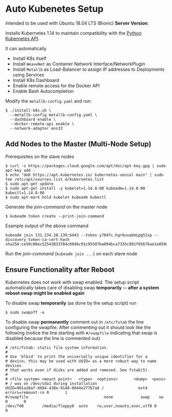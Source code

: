 # Auto Kubenetes Setup

Intended to be used with Ubuntu 18.04 LTS (Bionic) **Server Version**.

Installs Kubernetes 1.14 to maintain compatibility with the [Python Kubernetes API](https://github.com/kubernetes-client/python).

It can automatically

* Install K8s itself
* Install ``WeaveNet`` as Container Network Interface/NetworkPlugin
* Install ``Metallb`` as Load-Balancer to assign IP addresses to Deployments using Services
* Install K8s Dashboard
* Enable remote access for the Docker API
* Enable Bash Autocompletion

Modify the ``metallb-config.yaml`` and run:
```
$ ./install-k8s.sh \
  --metallb-config metallb-config.yaml \
  --dashboard enable \
  --docker-remote-api enable \
  --network-adapter ens33
```


## Add Nodes to the Master (Multi-Node Setup)

Prerequisites on the slave nodes

```
$ curl -s https://packages.cloud.google.com/apt/doc/apt-key.gpg | sudo apt-key add -
$ echo "deb https://apt.kubernetes.io/ kubernetes-xenial main" | sudo tee /etc/apt/sources.list.d/kubernetes.list
$ sudo apt-get update
$ sudo apt-get install -y kubelet=1.14.8-00 kubeadm=1.14.8-00 kubectl=1.14.8-00
$ sudo apt-mark hold kubelet kubeadm kubectl
```

Generate the *join-command* on the master node

```
$ kubeadm token create --print-join-command
```

Example output of the above command

```
kubeadm join 131.234.28.139:6443 --token y784fc.hgr6uxqkmipg52xp --discovery-token-ca-cert-hash sha256:ce50c08ec52543833784c6946c91c95507ba094bca7335c991f65676ae1e859e
```

Run the *join-command* (``kubeadm join ...``) on each slave node


## Ensure Functionality after Reboot

Kubernetes does not work with swap enabled.
The setup script automatically takes care of disabling swap **temporarily -- after a system reboot swap might be enabled again**

To disable swap **temporarily** (as done by the setup script) run

```
$ sudo swapoff -a
```

To disable swap **permanently** comment out in ``/etc/fstab`` the line configuring the swapfile.
After commenting out it should look like the following (notice the line starting with ``#/swapfile``  indicating that swap is disabled because the line is commented out)

```
# /etc/fstab: static file system information.
#
# Use 'blkid' to print the universally unique identifier for a
# device; this may be used with UUID= as a more robust way to name devices
# that works even if disks are added and removed. See fstab(5).
#
# <file system> <mount point>   <type>  <options>       <dump>  <pass>
# / was on /dev/sda1 during installation
UUID=901a10af-d694-438e-9140-0844e277b7ad /               ext4    errors=remount-ro 0       1
#/swapfile                                 none            swap    sw              0       0
/dev/fd0        /media/floppy0  auto    rw,user,noauto,exec,utf8 0       0
```